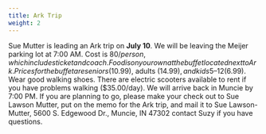 ```yaml
---
title: Ark Trip
weight: 2
---
```


Sue Mutter is leading an Ark trip on **July 10**. We will be leaving the Meijer parking lot at 7:00 AM. Cost is $80/person, which includes ticket and coach. Food is on your own at the buffet located next to Ark. Prices for the buffet are seniors ($10.99), adults ($14.99), and kids 5–12 ($6.99). Wear good walking shoes. There are electric scooters available to rent if you have problems walking ($35.00/day). We will arrive back in Muncie by 7:00 PM.
If you are planning to go, please make your check out to Sue Lawson Mutter, put on the memo for the Ark trip, and mail it to Sue Lawson-Mutter, 5600 S. Edgewood Dr., Muncie, IN 47302  contact Suzy if you have questions.